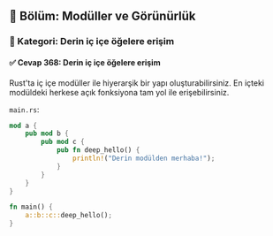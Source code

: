 ## 📘 Bölüm: Modüller ve Görünürlük  
### 🔹 Kategori: Derin iç içe öğelere erişim  
#### ✅ Cevap 368: Derin iç içe öğelere erişim

Rust'ta iç içe modüller ile hiyerarşik bir yapı oluşturabilirsiniz. En içteki modüldeki herkese açık fonksiyona tam yol ile erişebilirsiniz.

`main.rs`:
```rust
mod a {
    pub mod b {
        pub mod c {
            pub fn deep_hello() {
                println!("Derin modülden merhaba!");
            }
        }
    }
}

fn main() {
    a::b::c::deep_hello();
}
```
